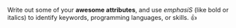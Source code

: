 Write out some of your **awesome attributes**, and use *emphasiS* (like bold or italics) to identify keywords, programming languages, or skills. :+1:

